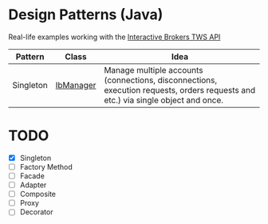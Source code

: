 # Design Patterns (Java)
Real-life examples working with the [Interactive Brokers TWS API](https://interactivebrokers.github.io/tws-api/index.html)

Pattern | Class | Idea
--- | --- | ---
Singleton | [IbManager](https://github.com/algonell/TradersTools/blob/main/Design%20Patterns/org/algonell/trading/dp/singleton/IbManager.java) | Manage multiple accounts (connections, disconnections, execution requests, orders requests and etc.) via single object and once.

# TODO
- [x] Singleton
- [ ] Factory Method
- [ ] Facade
- [ ] Adapter
- [ ] Composite
- [ ] Proxy
- [ ] Decorator
